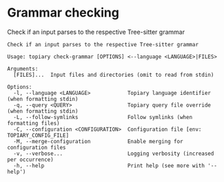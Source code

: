# Grammar checking

Check if an input parses to the respective Tree-sitter grammar

<!-- DO NOT REMOVE THE "usage:{start,end}" COMMENTS -->
<!-- usage:start -->
```
Check if an input parses to the respective Tree-sitter grammar

Usage: topiary check-grammar [OPTIONS] <--language <LANGUAGE>|FILES>

Arguments:
  [FILES]...  Input files and directories (omit to read from stdin)

Options:
  -l, --language <LANGUAGE>            Topiary language identifier (when formatting stdin)
  -q, --query <QUERY>                  Topiary query file override (when formatting stdin)
  -L, --follow-symlinks                Follow symlinks (when formatting files)
  -C, --configuration <CONFIGURATION>  Configuration file [env: TOPIARY_CONFIG_FILE]
  -M, --merge-configuration            Enable merging for configuration files
  -v, --verbose...                     Logging verbosity (increased per occurrence)
  -h, --help                           Print help (see more with '--help')
```
<!-- usage:end -->
